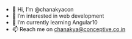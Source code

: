 - 👋 Hi, I’m @chanakyacon
- 👀 I’m interested in web development
- 🌱 I’m currently learning Angular10
- 📫 Reach me on chanakya@conceptive.co.in
